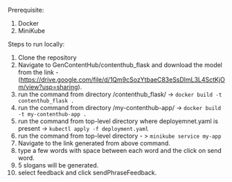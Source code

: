 Prerequisite:
1. Docker
2. MiniKube

Steps to run locally:
1. Clone the repository
2. Navigate to GenContentHub/contenthub_flask and download the model from the link - (https://drive.google.com/file/d/1Qm9cSozYtbaeC83eSsDlmL3L4SctKjOm/view?usp=sharing).
3. run the command  from directory /contenthub_flask/ -> `docker build -t contenthub_flask .`
4. run the command from directory /my-contenthub-app/ -> `docker build -t my-contenthub-app .`
5. run the command from top-level directory where deployemnet.yaml is present -> `kubectl apply -f deployment.yaml`
6. run the command from top-level directory  - > `minikube service my-app`
7. Navigate to the link generated from above command.
8. type a few words with space between each word and the click on send word.
9.  5 slogans will be generated.
10.  select feedback and click sendPhraseFeedback.

